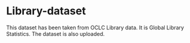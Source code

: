 # Library-dataset
This dataset has been taken from OCLC Library data. It is Global Library Statistics.
The dataset is also uploaded.

